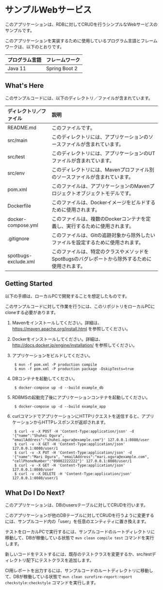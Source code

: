 サンプルWebサービス
==============================================

このアプリケーションは、RDBに対してCRUDを行うシンプルなWebサービスのサンプルです。

このアプリケーションを実装するために使用しているプログラム言語とフレームワークは、以下のとおりです。

| プログラム言語 | フレームワーク |
| :--- | :--- |
| Java 11 | Spring Boot 2 |

What's Here
-----------

このサンプルコードには、以下のディレクトリ／ファイルが含まれています。

| ディレクトリ／ファイル | 説明 |
| :--- | :--- |
| README.md | このファイルです。 |
| src/main | このディレクトリには、アプリケーションのソースファイルが含まれています。 |
| src/test | このディレクトリには、アプリケーションのUTファイルが含まれています。 |
| src/env | このディレクトリには、Mavenプロファイル別のソースファイルが含まれています。 |
| pom.xml | このファイルは、アプリケーションのMavenプロジェクトオブジェクトモデルです。 |
| Dockerfile | このファイルは、Dockerイメージをビルドするために使用されます。 |
| docker-compose.yml | このファイルは、複数のDockerコンテナを定義し、実行するために使用されます。 |
| .gitignore | このファイルは、Gitの追跡対象から除外したいファイルを設定するために使用されます。 |
| spotbugs-exclude.xml | このファイルは、特定のクラスやメソッドをSpotBugsのバグレポートから除外するために使用されます。 |

Getting Started
---------------

以下の手順は、ローカルPCで開発することを想定したものです。 

このサンプルコードに対して作業を行うには、このリポジトリをローカルPCにcloneする必要があります。 

1. Mavenをインストールしてください。詳細は、 https://maven.apache.org/install.html を参照してください。

1. Dockerをインストールしてください。詳細は、 http://docs.docker.jp/engine/installation/ を参照してください。

1. アプリケーションをビルドしてください。

        $ mvn -f pom.xml -P production compile
        $ mvn -f pom.xml -P production package -DskipTests=true

1. DBコンテナを起動してください。 

        $ docker-compose up -d --build example_db

1. RDBMSの起動完了後にアプリケーションコンテナを起動してください。

        $ docker-compose up -d --build example_app

1. curlコマンドでアプリケーションにHTTPリクエストを送信すると、アプリケーションからHTTPレスポンスが返却されます。

        $ curl -v -X POST -H 'Content-Type:application/json' -d '{"name":"Shuhei Ogura", "emailAddress":"shuhei.ogura@example.com"}' 127.0.0.1:8080/user
        $ curl -v -X GET -H 'Content-Type:application/json' 127.0.0.1:8080/user/1
        $ curl -v -X PUT -H 'Content-Type:application/json' -d '{"name":"Mari Ogura", "emailAddress":"mari.ogura@example.com", "cellPhoneNumber":"09002222222"}' 127.0.0.1:8080/user/1
        $ curl -v -X GET -H 'Content-Type:application/json' 127.0.0.1:8080/user
        $ curl -v -X DELETE -H 'Content-Type:application/json' 127.0.0.1:8080/user/1

What Do I Do Next?
------------------

このアプリケーションは、DBのusersテーブルに対してCRUDを行います。

このアプリケーションが他のDBテーブルに対してCRUDを行うように変更するには、サンプルコード内の「user」を任意のエンティティに置き換えます。

テストをローカルPCで実行するには、サンプルコードのルートディレクトリに移動して、DBが稼働している状態で `mvn clean compile test` コマンドを実行します。

新しいコードをテストするには、既存のテストクラスを変更するか、src/testディレクトリ配下にテストクラスを追加します。 

CI用レポートを出力するには、サンプルコードのルートディレクトリに移動して、DBが稼働している状態で `mvn clean surefire-report:report checkstyle:checkstyle` コマンドを実行します。
